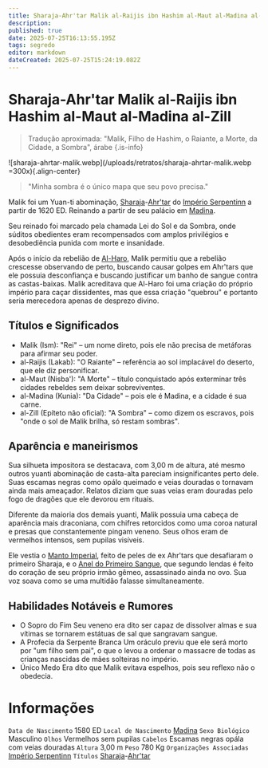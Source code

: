 ```yaml
---
title: Sharaja-Ahr'tar Malik al-Raijis ibn Hashim al-Maut al-Madina al-Zill
description: 
published: true
date: 2025-07-25T16:13:55.195Z
tags: segredo
editor: markdown
dateCreated: 2025-07-25T15:24:19.082Z
---
```


# Sharaja-Ahr'tar Malik al-Raijis ibn Hashim al-Maut al-Madina al-Zill

> Tradução aproximada: "Malik, Filho de Hashim, o Raiante, a Morte, da Cidade, a Sombra", árabe
{.is-info}

![sharaja-ahrtar-malik.webp](/uploads/retratos/sharaja-ahrtar-malik.webp =300x){.align-center}

> "Minha sombra é o único mapa que seu povo precisa."

Malik foi um Yuan-ti abominação, [Sharaja](/rankings-e-titulos/imperio-serpentinn/sharaja)-[Ahr'tar](/rankings-e-titulos/imperio-serpentinn/ahrtar) do [Império Serpentinn](/faccoes/nacoes/imperio-serpentinn) a partir de 1620 ED. Reinando a partir de seu palácio em [Madina](/lugares/plano-material/drafeon/sudeste-de-drafeon/madina).

Seu reinado foi marcado pela chamada Lei do Sol e da Sombra, onde súditos obedientes eram recompensados com amplos privilégios e desobediência punida com morte e insanidade.

Após o início da rebelião de [Al-Haro](/individuos/al-haro), Malik permitiu que a rebelião crescesse observando de perto, buscando causar golpes em Ahr'tars que ele possuia desconfiança e buscando justificar um banho de sangue contra as castas-baixas. Malik acreditava que Al-Haro foi uma criação do próprio império para caçar dissidentes, mas que essa criação "quebrou" e portanto seria merecedora apenas de desprezo divino.

## Títulos e Significados
- Malik (Ism): "Rei" – um nome direto, pois ele não precisa de metáforas para afirmar seu poder.
- al-Raijis (Lakab): "O Raiante" – referência ao sol implacável do deserto, que ele diz personificar.
- al-Maut (Nisba'): "A Morte" – título conquistado após exterminar três cidades rebeldes sem deixar sobreviventes.
- al-Madina (Kunia): "Da Cidade" – pois ele é Madina, e a cidade é sua carne.
- al-Zill (Epíteto não oficial): "A Sombra" – como dizem os escravos, pois "onde o sol de Malik brilha, só restam sombras".

## Aparência e maneirismos

Sua silhueta impositora se destacava, com 3,00 m de altura, até mesmo outros yuanti abominação de casta-alta pareciam insignificantes perto dele. Suas escamas negras como opálo queimado e veias douradas o tornavam ainda mais ameaçador. Relatos diziam que suas veias eram douradas pelo fogo de dragões que ele devorou em rituais.

Diferente da maioria dos demais yuanti, Malik possuia uma cabeça de aparência mais draconiana, com chifres retorcidos como uma coroa natural e presas que constantemente pingam veneno. Seus olhos eram de vermelhos intensos, sem pupilas visíveis.

Ele vestia o [Manto Imperial](), feito de peles de ex Ahr'tars que desafiaram o primeiro Sharaja, e o [Anel do Primeiro Sangue](), que segundo lendas é feito do coração de seu próprio irmão gêmeo, assassinado ainda no ovo. Sua voz soava como se uma multidão falasse simultaneamente.

## Habilidades Notáveis e Rumores

- O Sopro do Fim
Seu veneno era dito ser capaz de dissolver almas e sua vítimas se tornarem estátuas de sal que sangravam sangue.
- A Profecia da Serpente Branca
Um oráculo previu que ele será morto por "um filho sem pai", o que o levou a ordenar o massacre de todas as crianças nascidas de mães solteiras no império.
- Único Medo
Era dito que Malik evitava espelhos, pois seu reflexo não o obedecia.

# Informações
`Data de Nascimento` 1580 ED
`Local de Nascimento` [Madina](/lugares/plano-material/drafeon/sudeste-de-drafeon/madina)
`Sexo Biológico` Masculino
`Olhos` Vermelhos sem pupilas
`Cabelos` Escamas negras opála com veias douradas
`Altura` 3,00 m
`Peso` 780 Kg
`Organizações Associadas` [Império Serpentinn](/faccoes/nacoes/imperio-serpentinn)
`Títulos` [Sharaja](/rankings-e-titulos/imperio-serpentinn/sharaja)-[Ahr'tar](/rankings-e-titulos/imperio-serpentinn/ahrtar)